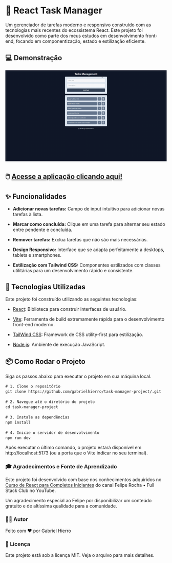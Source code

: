 # 📝 React Task Manager
Um gerenciador de tarefas moderno e responsivo construído com as tecnologias mais recentes do ecossistema React. Este projeto foi desenvolvido como parte dos meus estudos em desenvolvimento front-end, focando em componentização, estado e estilização eficiente.

## 💻 Demonstração
![Demonstração da Aplicação](task-management.gif)

## 🖱️ [Acesse a aplicação clicando aqui!](https://task-manager-project-kappa.vercel.app)

## ✨ Funcionalidades
- **Adicionar novas tarefas:** Campo de input intuitivo para adicionar novas tarefas à lista.

- **Marcar como concluída:** Clique em uma tarefa para alternar seu estado entre pendente e concluída.

- **Remover tarefas:** Exclua tarefas que não são mais necessárias.

- **Design Responsivo:** Interface que se adapta perfeitamente a desktops, tablets e smartphones.

- **Estilização com Tailwind CSS:** Componentes estilizados com classes utilitárias para um desenvolvimento rápido e consistente.

## 🚀 Tecnologias Utilizadas
Este projeto foi construído utilizando as seguintes tecnologias:

- [React](https://react.dev): Biblioteca para construir interfaces de usuário.

- [Vite](https://vite.dev): Ferramenta de build extremamente rápida para o desenvolvimento front-end moderno.

- [TailWind CSS](https://tailwindcss.com): Framework de CSS utility-first para estilização.

- [Node.js](https://nodejs.org/pt): Ambiente de execução JavaScript.

## 📦 Como Rodar o Projeto
Siga os passos abaixo para executar o projeto em sua máquina local.
```
# 1. Clone o repositório
git clone https://github.com/gabrielhierro/task-manager-project/.git

# 2. Navegue até o diretório do projeto
cd task-manager-project

# 3. Instale as dependências
npm install

# 4. Inicie o servidor de desenvolvimento
npm run dev
```
Após executar o último comando, o projeto estará disponível em http://localhost:5173 (ou a porta que o Vite indicar no seu terminal).

### 🎓 Agradecimentos e Fonte de Aprendizado
Este projeto foi desenvolvido com base nos conhecimentos adquiridos no [Curso de React para Completos Iniciantes](https://www.youtube.com/watch?v=2RWsLmu8yVc) do canal Felipe Rocha • Full Stack Club no YouTube.

Um agradecimento especial ao Felipe por disponibilizar um conteúdo gratuito e de altíssima qualidade para a comunidade.



### 👨‍💻 Autor
Feito com ❤️ por Gabriel Hierro

### 📄 Licença
Este projeto está sob a licença MIT. Veja o arquivo  para mais detalhes.
